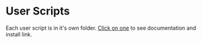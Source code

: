 # User Scripts

Each user script is in it's own folder. [Click on one](https://github.com/iamogbz/oh-my-scripts/tree/master/scripts) to see documentation and install link.
